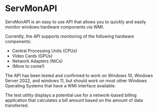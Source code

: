 # ServMonAPI

ServMonAPI is an easy to use API that allows you to quickly and easily monitor windows hardware components via WMI.

Currently, the API supports monitoring of the following hardware components:
- Central Processing Units (CPUs)
- Video Cards (GPUs)
- Network Adapters (NICs)
- (More to come!)

The API has been tested and confirmed to work on Windows 10, Windows Server 2022, and windows 11, but should work on most other Windows Operating Systems that have a WMI interface available.

The test utility displays a potential use for a network-based billing application that calculates a bill amount based on the amount of data transferred.